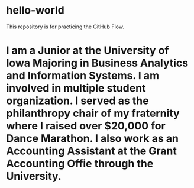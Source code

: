 # hello-world
This repository is for practicing the GitHub Flow.
# I am a Junior at the University of Iowa Majoring in Business Analytics and Information Systems. I am involved in multiple student organization. I served as the philanthropy chair of my fraternity where I raised over $20,000 for Dance Marathon. I also work as an Accounting Assistant at the Grant Accounting Offie through the University. 
